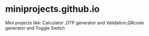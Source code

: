 # miniprojects.github.io
Mini projects like: Calculator ,OTP generator and Validation,QRcode generator and Toggle Switch
